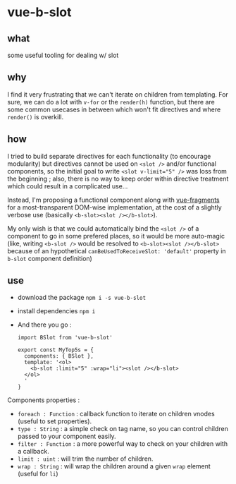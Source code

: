 # vue-b-slot
## what
some useful tooling for dealing w/ slot

## why
I find it very frustrating that we can't iterate on children from templating. For sure, we can do a lot with `v-for` or the `render(h)` function, but there are some common usecases in between which won't fit directives and where `render()` is overkill.

## how
I tried to build separate directives for each functionality (to encourage modularity) but directives cannot be used on `<slot />` and/or functional components, so the initial goal to write `<slot v-limit="5" />` was loss from the beginning ; also, there is no way to keep order within directive treatment which could result in a complicated use...

Instead, I'm proposing a functional component along with [vue-fragments](https://github.com/y-nk/vue-fragments) for a most-transparent DOM-wise implementation, at the cost of a slightly verbose use (basically `<b-slot><slot /></b-slot>`).

My only wish is that we could automatically bind the `<slot />` of a component to go in some prefered places, so it would be more auto-magic (like, writing `<b-slot />` would be resolved to `<b-slot><slot /></b-slot>` because of an hypothetical `canBeUsedToReceiveSlot: 'default'` property in `b-slot` component definition)

## use
- download the package `npm i -s vue-b-slot`
- install dependencies `npm i`
- And there you go :

  ```
  import BSlot from 'vue-b-slot'

  export const MyTop5s = {
    components: { BSlot },
    template: '<ol>
      <b-slot :limit="5" :wrap="li"><slot /></b-slot>
    </ol>
    '
  }
  ```

Components properties :

- `foreach : Function` : callback function to iterate on children vnodes (useful to set properties).
- `type : String` : a simple check on tag name, so you can control children passed to your component easily.
- `filter : Function` : a more powerful way to check on your children with a callback.
- `limit : uint` : will trim the number of children.
- `wrap : String` : will wrap the children around a given `wrap` element (useful for `li`)
